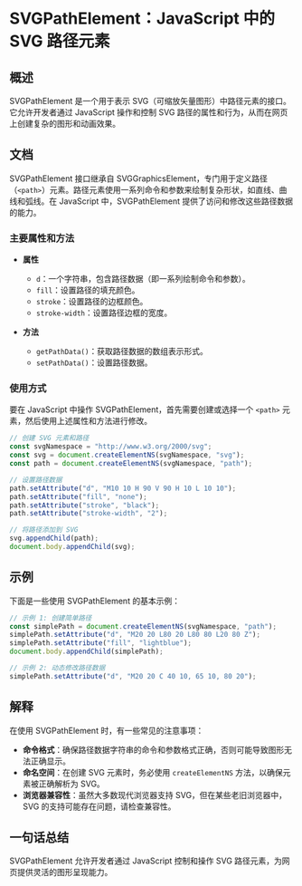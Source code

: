<!--
Meta Description: # SVGPathElement：JavaScript 中的 SVG 路径元素 ## 概述 SVGPathElement 是一个用于表示 SVG（可缩放矢量图形）中路径元素的接口。它允许开发者通过 JavaScript 操作和控制 SVG 路径的属性和行为，从而在网页上创建复杂的图形和动画效果。 #...
Meta Keywords: svg, path, svgpathelement, javascript, setattribute
-->

# SVGPathElement：JavaScript 中的 SVG 路径元素

## 概述
SVGPathElement 是一个用于表示 SVG（可缩放矢量图形）中路径元素的接口。它允许开发者通过 JavaScript 操作和控制 SVG 路径的属性和行为，从而在网页上创建复杂的图形和动画效果。

## 文档
SVGPathElement 接口继承自 SVGGraphicsElement，专门用于定义路径（`<path>`）元素。路径元素使用一系列命令和参数来绘制复杂形状，如直线、曲线和弧线。在 JavaScript 中，SVGPathElement 提供了访问和修改这些路径数据的能力。

### 主要属性和方法
- **属性**
  - `d`：一个字符串，包含路径数据（即一系列绘制命令和参数）。
  - `fill`：设置路径的填充颜色。
  - `stroke`：设置路径的边框颜色。
  - `stroke-width`：设置路径边框的宽度。

- **方法**
  - `getPathData()`：获取路径数据的数组表示形式。
  - `setPathData()`：设置路径数据。
  
### 使用方式
要在 JavaScript 中操作 SVGPathElement，首先需要创建或选择一个 `<path>` 元素，然后使用上述属性和方法进行修改。

```javascript
// 创建 SVG 元素和路径
const svgNamespace = "http://www.w3.org/2000/svg";
const svg = document.createElementNS(svgNamespace, "svg");
const path = document.createElementNS(svgNamespace, "path");

// 设置路径数据
path.setAttribute("d", "M10 10 H 90 V 90 H 10 L 10 10");
path.setAttribute("fill", "none");
path.setAttribute("stroke", "black");
path.setAttribute("stroke-width", "2");

// 将路径添加到 SVG
svg.appendChild(path);
document.body.appendChild(svg);
```

## 示例
下面是一些使用 SVGPathElement 的基本示例：

```javascript
// 示例 1: 创建简单路径
const simplePath = document.createElementNS(svgNamespace, "path");
simplePath.setAttribute("d", "M20 20 L80 20 L80 80 L20 80 Z");
simplePath.setAttribute("fill", "lightblue");
document.body.appendChild(simplePath);

// 示例 2: 动态修改路径数据
simplePath.setAttribute("d", "M20 20 C 40 10, 65 10, 80 20");
```

## 解释
在使用 SVGPathElement 时，有一些常见的注意事项：

- **命令格式**：确保路径数据字符串的命令和参数格式正确，否则可能导致图形无法正确显示。
- **命名空间**：在创建 SVG 元素时，务必使用 `createElementNS` 方法，以确保元素被正确解析为 SVG。
- **浏览器兼容性**：虽然大多数现代浏览器支持 SVG，但在某些老旧浏览器中，SVG 的支持可能存在问题，请检查兼容性。

## 一句话总结
SVGPathElement 允许开发者通过 JavaScript 控制和操作 SVG 路径元素，为网页提供灵活的图形呈现能力。